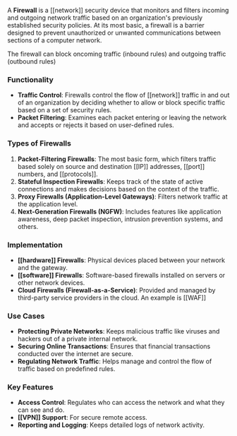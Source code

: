 A **Firewall** is a [[network]] security device that monitors and filters incoming and outgoing network traffic based on an organization's previously established security policies. At its most basic, a firewall is a barrier designed to prevent unauthorized or unwanted communications between sections of a computer network.

The firewall can block oncoming traffic (inbound rules) and outgoing traffic (outbound rules)
### Functionality

- **Traffic Control**: Firewalls control the flow of [[network]] traffic in and out of an organization by deciding whether to allow or block specific traffic based on a set of security rules.
- **Packet Filtering**: Examines each packet entering or leaving the network and accepts or rejects it based on user-defined rules.

### Types of Firewalls

1. **Packet-Filtering Firewalls**: The most basic form, which filters traffic based solely on source and destination [[IP]] addresses, [[port]] numbers, and [[protocols]].
2. **Stateful Inspection Firewalls**: Keeps track of the state of active connections and makes decisions based on the context of the traffic.
3. **Proxy Firewalls (Application-Level Gateways)**: Filters network traffic at the application level.
4. **Next-Generation Firewalls (NGFW)**: Includes features like application awareness, deep packet inspection, intrusion prevention systems, and others.

### Implementation

- **[[hardware]] Firewalls**: Physical devices placed between your network and the gateway.
- **[[software]] Firewalls**: Software-based firewalls installed on servers or other network devices.
- **Cloud Firewalls (Firewall-as-a-Service)**: Provided and managed by third-party service providers in the cloud. An example is [[WAF]]

### Use Cases

- **Protecting Private Networks**: Keeps malicious traffic like viruses and hackers out of a private internal network.
- **Securing Online Transactions**: Ensures that financial transactions conducted over the internet are secure.
- **Regulating Network Traffic**: Helps manage and control the flow of traffic based on predefined rules.

### Key Features

- **Access Control**: Regulates who can access the network and what they can see and do.
- **[[VPN]] Support**: For secure remote access.
- **Reporting and Logging**: Keeps detailed logs of network activity.
